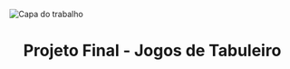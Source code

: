![Capa do trabalho](https://imgur.com/a/GuKwUn9)
<h1 align="center"> Projeto Final - Jogos de Tabuleiro </h1>